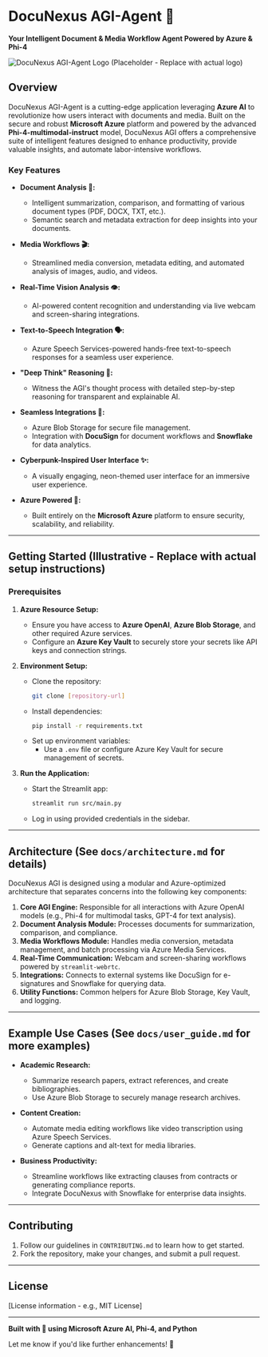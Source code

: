 # DocuNexus AGI-Agent 🚀

**Your Intelligent Document & Media Workflow Agent Powered by Azure & Phi-4**

![DocuNexus AGI-Agent Logo (Placeholder - Replace with actual logo)](docs/docunexus_logo.png)

## Overview

DocuNexus AGI-Agent is a cutting-edge application leveraging **Azure AI** to revolutionize how users interact with documents and media. Built on the secure and robust **Microsoft Azure** platform and powered by the advanced **Phi-4-multimodal-instruct** model, DocuNexus AGI offers a comprehensive suite of intelligent features designed to enhance productivity, provide valuable insights, and automate labor-intensive workflows.

### **Key Features**

* **Document Analysis 📄:**
   - Intelligent summarization, comparison, and formatting of various document types (PDF, DOCX, TXT, etc.).
   - Semantic search and metadata extraction for deep insights into your documents.

* **Media Workflows 🎬:**
   - Streamlined media conversion, metadata editing, and automated analysis of images, audio, and videos.

* **Real-Time Vision Analysis 👁️:**
   - AI-powered content recognition and understanding via live webcam and screen-sharing integrations.

* **Text-to-Speech Integration 🗣️:**
   - Azure Speech Services-powered hands-free text-to-speech responses for a seamless user experience.

* **"Deep Think" Reasoning 🤔:**
   - Witness the AGI's thought process with detailed step-by-step reasoning for transparent and explainable AI.

* **Seamless Integrations 🔗:**
   - Azure Blob Storage for secure file management.
   - Integration with **DocuSign** for document workflows and **Snowflake** for data analytics.

* **Cyberpunk-Inspired User Interface ✨:**
   - A visually engaging, neon-themed user interface for an immersive user experience.

* **Azure Powered 💙:**
   - Built entirely on the **Microsoft Azure** platform to ensure security, scalability, and reliability.

---

## Getting Started (Illustrative - Replace with actual setup instructions)

### **Prerequisites**

1. **Azure Resource Setup:**
   - Ensure you have access to **Azure OpenAI**, **Azure Blob Storage**, and other required Azure services.
   - Configure an **Azure Key Vault** to securely store your secrets like API keys and connection strings.

2. **Environment Setup:**
   - Clone the repository:
     ```bash
     git clone [repository-url]
     ```
   - Install dependencies:
     ```bash
     pip install -r requirements.txt
     ```
   - Set up environment variables:
     - Use a `.env` file or configure Azure Key Vault for secure management of secrets.

3. **Run the Application:**
   - Start the Streamlit app:
     ```bash
     streamlit run src/main.py
     ```
   - Log in using provided credentials in the sidebar.

---

## Architecture (See `docs/architecture.md` for details)

DocuNexus AGI is designed using a modular and Azure-optimized architecture that separates concerns into the following key components:

1. **Core AGI Engine:** Responsible for all interactions with Azure OpenAI models (e.g., Phi-4 for multimodal tasks, GPT-4 for text analysis).
2. **Document Analysis Module:** Processes documents for summarization, comparison, and compliance.
3. **Media Workflows Module:** Handles media conversion, metadata management, and batch processing via Azure Media Services.
4. **Real-Time Communication:** Webcam and screen-sharing workflows powered by `streamlit-webrtc`.
5. **Integrations:** Connects to external systems like DocuSign for e-signatures and Snowflake for querying data.
6. **Utility Functions:** Common helpers for Azure Blob Storage, Key Vault, and logging.

---

## Example Use Cases (See `docs/user_guide.md` for more examples)

* **Academic Research:**
   - Summarize research papers, extract references, and create bibliographies.
   - Use Azure Blob Storage to securely manage research archives.

* **Content Creation:**
   - Automate media editing workflows like video transcription using Azure Speech Services.
   - Generate captions and alt-text for media libraries.

* **Business Productivity:**
   - Streamline workflows like extracting clauses from contracts or generating compliance reports.
   - Integrate DocuNexus with Snowflake for enterprise data insights.

---

## Contributing

1. Follow our guidelines in `CONTRIBUTING.md` to learn how to get started.
2. Fork the repository, make your changes, and submit a pull request.

---

## License

[License information - e.g., MIT License]

---

**Built with 💙 using Microsoft Azure AI, Phi-4, and Python** 

Let me know if you'd like further enhancements! 🚀
